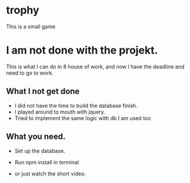 # trophy
This is a small game

# I am not done with the projekt.
This is what I can do in 8 house of work,
and now I have the deadline and need to go to work.

## What I not get done
- I did not have the time to build the database finish.
- I played around to mouth with jquery.
- Tried to implement the same logic with db I am used too 

## What you need.
- Set up the database.
- Run npm install in terminal

- or just watch the short video.
